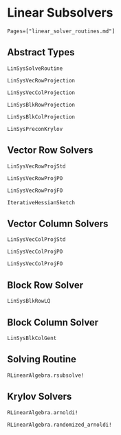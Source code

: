 # Linear Subsolvers

```@contents
Pages=["linear_solver_routines.md"]
```

## Abstract Types

```@docs
LinSysSolveRoutine

LinSysVecRowProjection

LinSysVecColProjection

LinSysBlkRowProjection

LinSysBlkColProjection

LinSysPreconKrylov
```

## Vector Row Solvers

```@docs
LinSysVecRowProjStd

LinSysVecRowProjPO

LinSysVecRowProjFO

IterativeHessianSketch
```

## Vector Column Solvers

```@docs
LinSysVecColProjStd

LinSysVecColProjPO

LinSysVecColProjFO
```

## Block Row Solver

```@docs
LinSysBlkRowLQ
```

## Block Column Solver

```@docs
LinSysBlkColGent
```

## Solving Routine

```@docs
RLinearAlgebra.rsubsolve!
```

## Krylov Solvers

```@docs
RLinearAlgebra.arnoldi!

RLinearAlgebra.randomized_arnoldi!
```